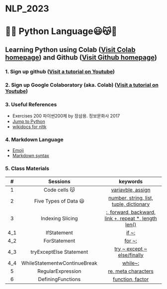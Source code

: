 # NLP_2023

# 🐹🍦 **Python Language**😃😽💝

## **Learning Python** using **Colab** ([Visit Colab homepage](https://colab.research.google.com/?utm_source=scs-index)) and **Github** ([Visit Github homepage](https://github.com/))

### **1. Sign up github** ([Visit a tutorial on Youtube](https://www.youtube.com/watch?v=c-NikCpec7U))
### **2. Sign up Google Colaboratory** (aka. Colab) ([Visit a tutorial on Youtube](https://www.youtube.com/watch?v=2X_EU18OeYM))

### **3. Useful References**
- Exercises 200 파이썬200제 by 장삼용. 정보문화사 2017
- [Jump to Python](https://wikidocs.net/book/1)
- [wikidocs for nltk](https://wikidocs.net/21667)

### **4. Markdown Language**
* [Emoji](https://gist.github.com/rxaviers/7360908)
* [Markdown syntax](https://www.markdownguide.org/basic-syntax/)

### **5. Class Materials**
| # | Sessions | keywords |
|:-:|:-:|:-:|
| 1 | Code cells 😽 | [variavble, assign](https://github.com/sung22/NLP_2023/blob/main/1_CodeCells_Basic.ipynb) |
| 2 | Five Types of Data 😃 | [number, string, list, tuple, dictionary](https://github.com/sung22/NLP_2023/blob/main/2_FiveTypesofData.ipynb) |
| 3 | Indexing Slicing | [:, forward, backward, link +, repeat *, length len()](https://github.com/sung22/NLP_2023/blob/main/3_Indexing_Slicing.ipynb) |
| 4_1 | IfStatement | [if ~:](https://github.com/sung22/NLP_2023/blob/main/4_1_IfStatement.ipynb) |
| 4_2 | ForStatement | [ for ~:](https://github.com/sung22/NLP_2023/blob/main/4_2_ForStatement.ipynb) |
| 4_3 | tryExceptElse Statement | [try ~ except ~ else/finally](https://github.com/sung22/NLP_2023/blob/main/4_3_tryExceptElse_Statement.ipynb) |
| 4_4 | WhileStatementwContinueBreak | [while~:](https://github.com/sung22/NLP_2023/blob/main/4_4_WhileStatementwContinueBreak.ipynb) |
| 5 | RegularExpression | [re, meta characters](https://github.com/sung22/NLP_2023/blob/main/5_RegularExpression_Revised.ipynb) |
| 6 | DefiningFunctions | [function, factor](https://github.com/sung22/NLP_2023/blob/main/6_DefiningFunctions.ipynb) |
